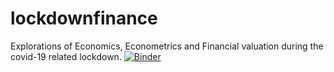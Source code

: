 # lockdownfinance
Explorations of Economics, Econometrics and Financial valuation during the covid-19 related lockdown.
[![Binder](https://mybinder.org/badge_logo.svg)](https://mybinder.org/v2/gh/quarantinecoding/lockdownfinance.git/master)
